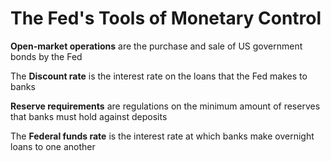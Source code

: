 # The Fed's Tools of Monetary Control

**Open-market operations** are the purchase and sale of US government bonds by the Fed

The **Discount rate** is the interest rate on the loans that the Fed makes to banks

**Reserve requirements** are regulations on the minimum amount of reserves that banks must hold against deposits

The **Federal funds rate** is the interest rate at which banks make overnight loans to one another
